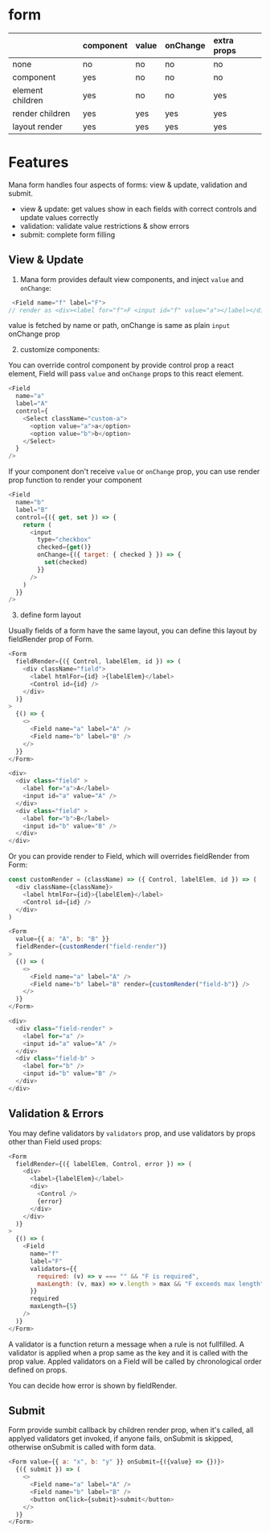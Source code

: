 # form

|                  | component | value | onChange | extra props |
| :--------------- | :-------- | :---- | :------- | :---------- |
| none             | no        | no    | no       | no          |
| component        | yes       | no    | no       | no          |
| element children | yes       | no    | no       | yes         |
| render children  | yes       | yes   | yes      | yes         |
| layout render    | yes       | yes   | yes      | yes         |

# Features

Mana form handles four aspects of forms: view & update, validation and submit.

- view & update: get values show in each fields with correct controls and update values correctly
- validation: validate value restrictions & show errors
- submit: complete form filling

## View & Update

1. Mana form provides default view components, and inject `value` and `onChange`:

```javascript
 <Field name="f" label="F">
// render as <div><label for="f">F <input id="f" value="a"></label></div>
```

value is fetched by name or path, onChange is same as plain `input` onChange prop

2. customize components:

You can override control component by provide control prop a react element, Field will pass `value` and `onChange` props to this react element.

```javascript
<Field
  name="a"
  label="A"
  control={
    <Select className="custom-a">
      <option value="a">a</option>
      <option value="b">b</option>
    </Select>
  }
/>
```

If your component don't receive `value` or `onChange` prop, you can use render prop function to render your component

```javascript
<Field
  name="b"
  label="B"
  control={({ get, set }) => {
    return (
      <input
        type="checkbox"
        checked={get()}
        onChange={({ target: { checked } }) => {
          set(checked)
        }}
      />
    )
  }}
/>
```

3. define form layout

Usually fields of a form have the same layout, you can define this layout by fieldRender prop of Form.

```javascript
<Form
  fieldRender={({ Control, labelElem, id }) => (
    <div className="field">
      <label htmlFor={id} >{labelElem}</label>
      <Control id={id} />
    </div>
  )}
>
  {() => {
    <>
      <Field name="a" label="A" />
      <Field name="b" label="B" />
    </>
  }}
</Form>

<div>
  <div class="field" >
    <label for="a">A</label>
    <input id="a" value="A" />
  </div>
  <div class="field" >
    <label for="b">B</label>
    <input id="b" value="B" />
  </div>
</div>
```

Or you can provide render to Field, which will overrides fieldRender from Form:

```javascript
const customRender = (className) => ({ Control, labelElem, id }) => (
  <div className={className}>
    <label htmlFor={id}>{labelElem}</label>
    <Control id={id} />
  </div>
)

<Form
  value={{ a: "A", b: "B" }}
  fieldRender={customRender("field-render")}
>
  {() => (
    <>
      <Field name="a" label="A" />
      <Field name="b" label="B" render={customRender("field-b")} />
    </>
  )}
</Form>

<div>
  <div class="field-render" >
    <label for="a" />
    <input id="a" value="A" />
  </div>
  <div class="field-b" >
    <label for="b" />
    <input id="b" value="B" />
  </div>
</div>
```

## Validation & Errors

You may define validators by `validators` prop, and use validators by props other than Field used props:

```javascript
<Form
  fieldRender={({ labelElem, Control, error }) => (
    <div>
      <label>{labelElem}</label>
      <div>
        <Control />
        {error}
      </div>
    </div>
  )}
>
  {() => (
    <Field
      name="f"
      label="F"
      validators={{
        required: (v) => v === "" && "F is required",
        maxLength: (v, max) => v.length > max && "F exceeds max length",
      }}
      required
      maxLength={5}
    />
  )}
</Form>
```

A validator is a function return a message when a rule is not fullfilled. A validator is applied when a prop same as the key and it is called with the prop value. Appled validators on a Field will be called by chronological order defined on props.

You can decide how error is shown by fieldRender.

## Submit

Form provide sumbit callback by children render prop, when it's called, all applyed validators get invoked, if anyone fails, onSubmit is skipped, otherwise onSubmit is called with form data.

```javascript
<Form value={{ a: "x", b: "y" }} onSubmit={({value} => {})}>
  {({ submit }) => (
    <>
      <Field name="a" label="A" />
      <Field name="b" label="B" />
      <button onClick={submit}>submit</button>
    </>
  )}
</Form>
```
